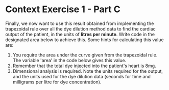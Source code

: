 # Context Exercise 1 - Part C
Finally, we now want to use this result obtained from implementing the trapezoidal rule over all the dye dilution method data to find the cardiac output of the patient, in the units of **litres per minute**. Write code in the designated area below to achieve this. Some hints for calculating this value are:
1. You require the area under the curve given from the trapezoidal rule. The variable 'area' in the code below gives this value.
2. Remember that the total dye injected into the patient's heart is 8mg.
3. Dimensional analysis is required. Note the units required for the output, and the units used for the dye dilution data (seconds for time and milligrams per litre for dye concentration).
